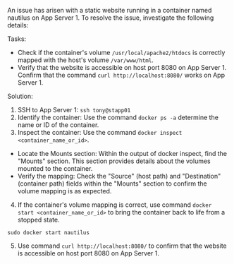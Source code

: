 An issue has arisen with a static website running in a container named nautilus on App Server 1. To resolve the issue, investigate the following details:

Tasks:
- Check if the container's volume `/usr/local/apache2/htdocs` is correctly mapped with the host's volume `/var/www/html`.
- Verify that the website is accessible on host port 8080 on App Server 1. Confirm that the command `curl http://localhost:8080/` works on App Server 1.

Solution:
1. SSH to App Server 1: `ssh tony@stapp01`
2. Identify the container: Use the command `docker ps -a` determine the name or ID of the container.
3. Inspect the container: Use the command `docker inspect <container_name_or_id>`.
- Locate the Mounts section: Within the output of docker inspect, find the "Mounts" section. This section provides details about the volumes mounted to the container.
- Verify the mapping: Check the "Source" (host path) and "Destination" (container path) fields within the "Mounts" section to confirm the volume mapping is as expected.
4. If the container's volume mapping is correct, use command `docker start <container_name_or_id>` to bring the container back to life from a stopped state.  
```
sudo docker start nautilus
```
5. Use command `curl http://localhost:8080/` to confirm that the website is accessible on host port 8080 on App Server 1.
